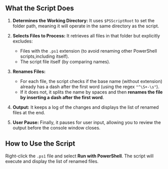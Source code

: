 ## What the Script Does

1. **Determines the Working Directory:**
   It uses `$PSScriptRoot` to set the folder path, meaning it will operate in the same directory as the script.

2. **Selects Files to Process:**
   It retrieves all files in that folder but explicitly excludes:

   - Files with the `.ps1` extension (to avoid renaming other PowerShell scripts,including itself).
   - The script file itself (by comparing names).

3. **Renames Files:**

   - For each file, the script checks if the base name (without extension) already has a dash after the first word (using the regex `"^\S+-\s"`).
   - If it does not, it splits the name by spaces and then **renames the file by inserting a dash after the first word**.

4. **Output:**
   It keeps a log of the changes and displays the list of renamed files at the end.

5. **User Pause:**
   Finally, it pauses for user input, allowing you to review the output before the console window closes.

## How to Use the Script

Right-click the `.ps1` file and select **Run with PowerShell**. The script will execute and display the list of renamed files.
